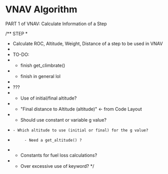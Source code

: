 # VNAV Algorithm

PART 1 of VNAV: Calculate Information of a Step

/** STEP
 * 
 * Calculate ROC, Altitude, Weight, Distance of a step to be used in VNAV
 * 
 * TO-DO:
 * - finish get_climbrate()
 * - finish in general lol
 * 
 * ???
 * - Use of initial/final altitude?
 * - "Final distance to Altitude (altitude)" <- from Code Layout
 * - Should use constant or variable g value?
 *     - Which altitude to use (initial or final) for the g value?
 *          - Need a get_altitude() ?
 * - Constants for fuel loss calculations?
 * - Over excessive use of <private> keyword?
 */
